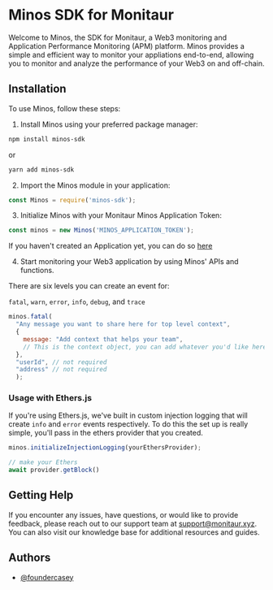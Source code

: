 # Minos SDK for Monitaur
Welcome to Minos, the SDK for Monitaur, a Web3 monitoring and Application Performance Monitoring (APM) platform. Minos provides a simple and efficient way to monitor your appliations end-to-end, allowing you to monitor and analyze the performance of your Web3 on and off-chain.

## Installation
To use Minos, follow these steps:

1) Install Minos using your preferred package manager:

```bash
npm install minos-sdk
```

or

```bash
yarn add minos-sdk
```

2) Import the Minos module in your application:

```javascript
const Minos = require('minos-sdk');
```

3) Initialize Minos with your Monitaur Minos Application Token:

```javascript
const minos = new Minos('MINOS_APPLICATION_TOKEN');
```

If you haven't created an Application yet, you can do so [here](https://app.monitaur.xyz/applications)

4) Start monitoring your Web3 application by using Minos' APIs and functions.

There are six levels you can create an event for:

`fatal`, `warn`, `error`, `info`, `debug`, and `trace`

```javascript
minos.fatal(
  "Any message you want to share here for top level context",
  {
    message: "Add context that helps your team",
    // This is the context object, you can add whatever you'd like here
  },
  "userId", // not required
  "address" // not required
  );
```

### Usage with Ethers.js
If you're using Ethers.js, we've built in custom injection logging that will create `info` and `error` events respectively. To do this the set up is really simple, you'll pass in the ethers provider that you created.

```javascript
minos.initializeInjectionLogging(yourEthersProvider);

// make your Ethers
await provider.getBlock()

```


## Getting Help
If you encounter any issues, have questions, or would like to provide feedback, please reach out to our support team at support@monitaur.xyz. You can also visit our knowledge base for additional resources and guides.

## Authors

- [@foundercasey](https://github.com/FounderCasey)